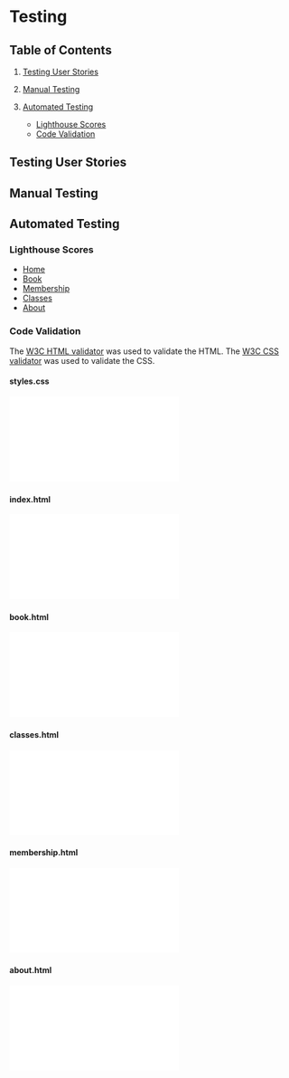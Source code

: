 # Testing

## Table of Contents

1. [Testing User Stories](#testing-user-stories)
2. [Manual Testing](#manual-testing)
3. [Automated Testing](#automated-testing)

   - [Lighthouse Scores](#lighthouse-scores)
   - [Code Validation](#code-validation)

<a name="#testing-user-stores"></a>

## Testing User Stories

<a name="#manual-testing"></a>

## Manual Testing

<a name="#automated-testing"></a>

## Automated Testing

<a name="#lighthouse-scores"></a>

### Lighthouse Scores

- [Home](documentation/lighthouse/index.pdf)
- [Book](documentation/lighthouse/book.pdf)
- [Membership](documentation/lighthouse/membership.pdf)
- [Classes](documentation/lighthouse/classes.pdf)
- [About](documentation/lighthouse/about.pdf)

<a name="#code-validation"></a>

### Code Validation

The [W3C HTML validator](https://validator.w3.org/) was used to validate the HTML.
The [W3C CSS validator](https://jigsaw.w3.org/css-validator/) was used to validate the CSS.

#### styles.css

![styles.css](documentation/validation/styles.css.pdf)

#### index.html

![index.html](documentation/validation/index.html.pdf)

#### book.html

![book.html](documentation/validation/book.html.pdf)

#### classes.html

![classes.html](documentation/validation/classes.html.pdf)

#### membership.html

![membership.html](documentation/validation/membership.html.pdf)

#### about.html

![about.html](documentation/validation/about.html.pdf)
